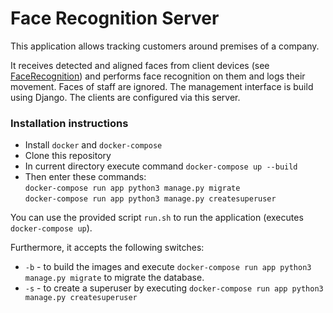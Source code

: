# Face Recognition Server
This application allows tracking customers around premises of a company. 

It receives detected and aligned faces from client devices (see [FaceRecognition](https://github.com/maromcik/FaceRecognition)) and performs face recognition on them and logs their movement. Faces of staff are ignored.
The management interface is build using Django.
The clients are configured via this server.

### Installation instructions
* Install ```docker``` and ```docker-compose```
* Clone this repository
* In current directory execute command ```docker-compose up --build```
* Then enter these commands: \
```docker-compose run app python3 manage.py migrate``` \
```docker-compose run app python3 manage.py createsuperuser```

You can use the provided script ```run.sh``` to run the application (executes ```docker-compose up```).

Furthermore, it accepts the following switches:
* ```-b``` - to build the images and execute ```docker-compose run app python3 manage.py migrate``` to migrate the database.
* ```-s``` - to create a superuser by executing ```docker-compose run app python3 manage.py createsuperuser```
 
